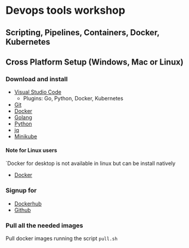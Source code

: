# Devops tools workshop
## Scripting, Pipelines, Containers, Docker, Kubernetes

## **Cross Platform Setup (Windows, Mac or Linux)**

### Download and install

* [Visual Studio Code](https://code.visualstudio.com/download)
  * Plugins: Go, Python, Docker, Kubernetes
* [Git](https://git-scm.com/downloads)
* [Docker](https://www.docker.com/products/docker-desktop)
* [Golang](https://golang.org/dl/)
* [Python](https://www.python.org/downloads/)
* [jq](https://stedolan.github.io/jq/download/)
* [Minikube](https://kubernetes.io/docs/tasks/tools/install-minikube/)


#### Note for Linux users 
`Docker for desktop is not available in linux but can be install natively

* [Docker](https://docs.docker.com/install/linux/docker-ce/ubuntu/)

### Signup for

* [Dockerhub](https://hub.docker.com)
* [Github](https://github.com)

### Pull all the needed images

Pull docker images running the script `pull.sh`
